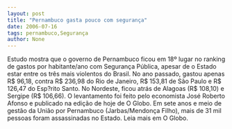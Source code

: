```yaml
---
layout: post
title: "Pernambuco gasta pouco com segurança"
date: 2006-07-16
tags: pernambuco,Segurança
author: None
---
```


Estudo mostra que o governo de Pernambuco ficou em 18º lugar no ranking de gastos por habitante/ano com Segurança Pública, apesar de o Estado estar entre os três mais violentos do Brasil. No ano passado, gastou apenas R$ 96,18, contra R$ 236,98 do Rio de Janeiro, R$ 153,81 de São Paulo e R$ 126,47 do Esp?rito Santo. No Nordeste, ficou atrás de Alagoas (R$ 108,10) e Sergipe (R$ 106,66). O levantamento foi feito pelo economista José Roberto Afonso e publicado na edição de hoje de O Globo.
Em sete anos e meio de gestão da União por Pernambuco (Jarbas/Mendonça Filho), mais de 31 mil pessoas foram assassinadas no Estado.
Leia mais em O Globo. 